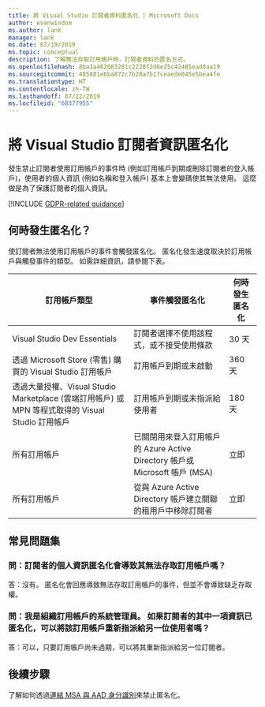 ```yaml
---
title: 將 Visual Studio 訂閱者資料匿名化 | Microsoft Docs
author: evanwindom
ms.author: lank
manager: lank
ms.date: 07/19/2019
ms.topic: conceptual
description: 了解無法存取訂用帳戶時，訂閱者資料的匿名方式。
ms.openlocfilehash: 8ba1a462083281c2228f2d6e25c42485ead8aa19
ms.sourcegitcommit: 485881e6ba872c7b28a7b17ceaede845e5bea4fe
ms.translationtype: HT
ms.contentlocale: zh-TW
ms.lasthandoff: 07/22/2019
ms.locfileid: "68377955"
---
```

# <a name="anonymization-of-visual-studio-subscriber-information"></a>將 Visual Studio 訂閱者資訊匿名化
發生禁止訂閱者使用訂用帳戶的事件時 (例如訂用帳戶到期或刪除訂閱者的登入帳戶)，使用者的個人資訊 (例如名稱和登入帳戶) 基本上會變碼使其無法使用。  這麼做是為了保護訂閱者的個人資訊。

[!INCLUDE [GDPR-related guidance](includes/gdpr-intro-sentence.md)]

## <a name="when-does-anonymization-occur"></a>何時發生匿名化？
使訂閱者無法使用訂用帳戶的事件會觸發匿名化。  匿名化發生速度取決於訂用帳戶與觸發事件的類型。 如需詳細資訊，請參閱下表。

| 訂用帳戶類型                                                                                                                       | 事件觸發匿名化                                                                                                     | 何時發生匿名化 |
|-----------------------------------------------------------------------------------------------------------------------------------------|------------------------------------------------------------------------------------------------------------|---------------------------|
| Visual Studio Dev Essentials                                                                                                            | 訂閱者選擇不使用該程式，或不接受使用條款                                    | 30 天               |
| 透過 Microsoft Store (零售) 購買的 Visual Studio 訂用帳戶                                                                      | 訂用帳戶到期或未啟動                                                                   | 360 天                  |
| 透過大量授權、Visual Studio Marketplace (雲端訂用帳戶) 或 MPN 等程式取得的 Visual Studio 訂用帳戶 | 訂用帳戶到期或未指派給使用者                                                          | 180 天                  |
| 所有訂用帳戶                                                                                                                       | 已關閉用來登入訂用帳戶的 Azure Active Directory 帳戶或 Microsoft 帳戶 (MSA) | 立即               |
| 所有訂用帳戶                                                                                                                       | 從與 Azure Active Directory 帳戶建立關聯的租用戶中移除訂閱者                                | 立即               |

## <a name="faq"></a>常見問題集
### <a name="q--does-the-anonymization-of-the-subscribers-personal-information-cause-them-to-lose-access-to-the-subscription"></a>問：訂閱者的個人資訊匿名化會導致其無法存取訂用帳戶嗎？
答：沒有。  匿名化會回應導致無法存取訂用帳戶的事件，但並不會導致缺乏存取權。

### <a name="q--im-an-administrator-for-my-organizations-subscriptions--if-one-of-my-subscribers-information-is-anonymized-can-that-subscription-be-reassigned-to-another-user"></a>問：我是組織訂用帳戶的系統管理員。  如果訂閱者的其中一項資訊已匿名化，可以將該訂用帳戶重新指派給另一位使用者嗎？
答：可以，只要訂用帳戶尚未過期，可以將其重新指派給另一位訂閱者。

## <a name="next-steps"></a>後續步驟
了解如何透過[連結 MSA 與 AAD 身分識別](/azure/active-directory/b2b/add-users-administrator)來禁止匿名化。
